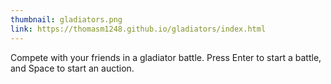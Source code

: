 ```yaml
---
thumbnail: gladiators.png
link: https://thomasm1248.github.io/gladiators/index.html
---
```


Compete with your friends in a gladiator battle. Press Enter to start a battle, and Space to start an auction.
